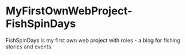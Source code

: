 # MyFirstOwnWebProject-FishSpinDays
FishSpinDays is my first own web project with roles - a blog for fishing stories and events.
